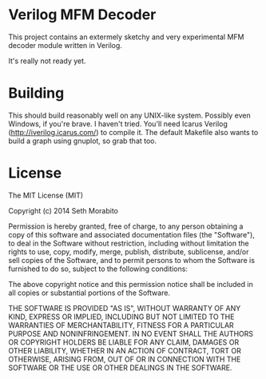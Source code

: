 Verilog MFM Decoder
===================

This project contains an extermely sketchy and very experimental MFM
decoder module written in Verilog.

It's really not ready yet.

Building
========

This should build reasonably well on any UNIX-like system. Possibly
even Windows, if you're brave. I haven't tried. You'll need Icarus
Verilog (http://iverilog.icarus.com/) to compile it. The default
Makefile also wants to build a graph using gnuplot, so grab that too.

License
=======

The MIT License (MIT)

Copyright (c) 2014 Seth Morabito

Permission is hereby granted, free of charge, to any person obtaining
a copy of this software and associated documentation files (the
"Software"), to deal in the Software without restriction, including
without limitation the rights to use, copy, modify, merge, publish,
distribute, sublicense, and/or sell copies of the Software, and to
permit persons to whom the Software is furnished to do so, subject to
the following conditions:

The above copyright notice and this permission notice shall be
included in all copies or substantial portions of the Software.

THE SOFTWARE IS PROVIDED "AS IS", WITHOUT WARRANTY OF ANY KIND,
EXPRESS OR IMPLIED, INCLUDING BUT NOT LIMITED TO THE WARRANTIES OF
MERCHANTABILITY, FITNESS FOR A PARTICULAR PURPOSE AND NONINFRINGEMENT.
IN NO EVENT SHALL THE AUTHORS OR COPYRIGHT HOLDERS BE LIABLE FOR ANY
CLAIM, DAMAGES OR OTHER LIABILITY, WHETHER IN AN ACTION OF CONTRACT,
TORT OR OTHERWISE, ARISING FROM, OUT OF OR IN CONNECTION WITH THE
SOFTWARE OR THE USE OR OTHER DEALINGS IN THE SOFTWARE.
